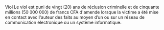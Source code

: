 Viol
Le viol est puni de vingt (20) ans de réclusion criminelle et de cinquante millions (50 000 000) de francs CFA d'amende lorsque la victime a été mise en contact avec l'auteur des faits au moyen d’un ou sur un réseau de communication électronique ou un système informatique.